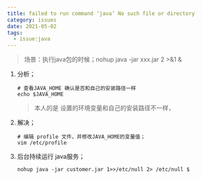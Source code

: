 ```yaml
---
title: failed to run command ‘java’ No such file or directory
category: issues
date: 2021-05-02
tags:
  - issue:java
---
```


> 场景：执行java包的时候；nohup java -jar xxx.jar 2 >&1 &

1. 分析；

   ```shell
   # 查看JAVA_HOME 确认是否和自己的安装路径一样
   echo $JAVA_HOME
   ```

   > 本人的是 设置的环境变量和自己的安装路径不一样，

2. 解决；

   ```shell
   # 编辑 profile 文件，并修改JAVA_HOME的变量值；
   vim /etc/profile
   ```

3. 后台持续运行 java服务；

   ```shell
   nohup java -jar customer.jar 1>>/etc/null 2> /etc/null $
   ```

   

